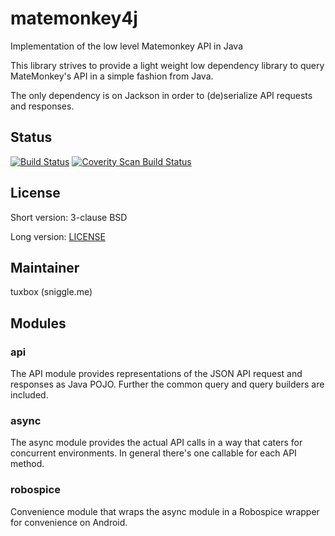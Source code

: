 # matemonkey4j
Implementation of the low level Matemonkey  API in Java

This library strives to provide a light weight low dependency library to query MateMonkey's API in a simple fashion from Java.

The only dependency is on Jackson in order to (de)serialize API requests and responses.

## Status
[![Build Status](https://travis-ci.org/tuxbox/matemonkey4j.png?branch=master)](https://travis-ci.org/tuxbox/matemonkey4j)
[![Coverity Scan Build Status](https://scan.coverity.com/projects/6767/badge.svg)](https://scan.coverity.com/projects/tuxbox-matemonkey4j)

## License
Short version: 3-clause BSD

Long version: [LICENSE](LICENSE)


## Maintainer
tuxbox (sniggle.me)

## Modules
### api
The API module provides representations of the JSON API request and responses as Java POJO.
Further the common query and query builders are included.

### async
The async module provides the actual API calls in a way that caters for concurrent environments.
In general there's one callable for each API method.

### robospice
Convenience module that wraps the async module in a Robospice wrapper for convenience on Android.